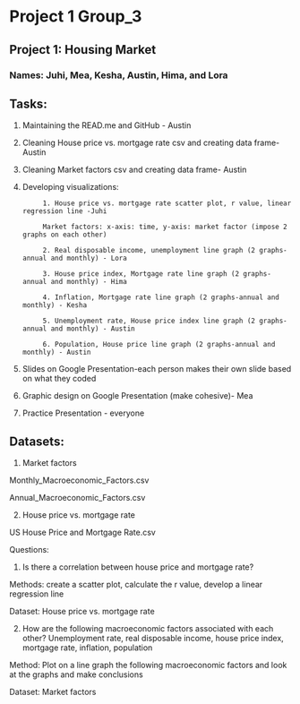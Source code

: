# Project 1 Group_3
## Project 1: Housing Market

### Names: Juhi, Mea, Kesha, Austin, Hima, and Lora

## Tasks:

1. Maintaining the READ.me and GitHub - Austin

2. Cleaning House price vs. mortgage rate csv and creating data frame- Austin

3. Cleaning Market factors csv and creating data frame- Austin

4. Developing visualizations:

            1. House price vs. mortgage rate scatter plot, r value, linear regression line -Juhi

            Market factors: x-axis: time, y-axis: market factor (impose 2 graphs on each other)

            2. Real disposable income, unemployment line graph (2 graphs-annual and monthly) - Lora

            3. House price index, Mortgage rate line graph (2 graphs-annual and monthly) - Hima

            4. Inflation, Mortgage rate line graph (2 graphs-annual and monthly) - Kesha

            5. Unemployment rate, House price index line graph (2 graphs-annual and monthly) - Austin

            6. Population, House price line graph (2 graphs-annual and monthly) - Austin

5. Slides on Google Presentation-each person makes their own slide based on what they coded

6. Graphic design on Google Presentation (make cohesive)- Mea 

7. Practice Presentation - everyone

## Datasets:

1. Market factors

Monthly_Macroeconomic_Factors.csv

Annual_Macroeconomic_Factors.csv

2. House price vs. mortgage rate

US House Price and Mortgage Rate.csv

Questions:

1. Is there a correlation between house price and mortgage rate?

Methods: create a scatter plot, calculate the r value, develop a linear regression line

Dataset: House price vs. mortgage rate

2. How are the following macroeconomic factors associated with each other? Unemployment rate, real disposable income, house price index, mortgage rate, inflation, population 

Method: Plot on a line graph the following macroeconomic factors and look at the graphs and make conclusions

Dataset: Market factors 


